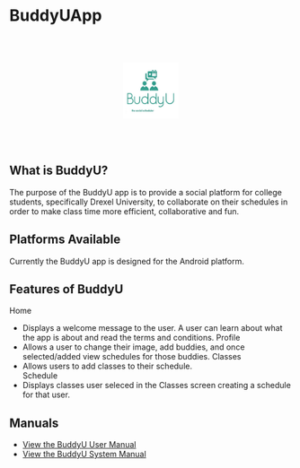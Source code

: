 # BuddyUApp
<br>
<br>

<p align="center"><img src="buddyu3 - Copy.JPG" style="width:100px;height:100px";/></p>

<br>
<br>

## What is BuddyU?
The purpose of the BuddyU app is to provide a social platform for college students, specifically Drexel University, to collaborate on their schedules in order to make class time more efficient, collaborative and fun.

## Platforms Available
Currently the BuddyU app is designed for the Android platform.

## Features of BuddyU
Home
* Displays a welcome message to the user.  A user can learn about what the app is about and read the terms and conditions.
Profile
* Allows a user to change their image, add buddies, and once selected/added view schedules for those buddies.
Classes
* Allows users to add classes to their schedule.  
Schedule
* Displays classes user seleced in the Classes screen creating a schedule for that user.  

## Manuals
* [View the BuddyU User Manual](http://www.sitarobinson.com/BuddyU%20User%20Manual.pdf)
* [View the BuddyU System Manual](http://www.sitarobinson.com/BuddyU%20System%20Manual.pdf)

